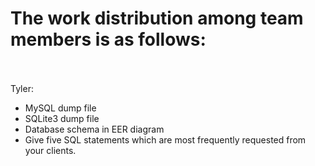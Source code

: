 # The work distribution among team members is as follows: <br> <br>
Tyler: <br>
- MySQL dump file<br>
- SQLite3 dump file<br>
- Database schema in EER diagram<br>
- Give five SQL statements which are most frequently requested from your clients.<br>
